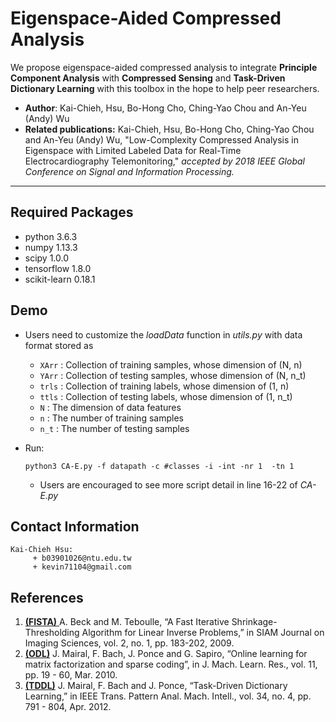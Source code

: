 # Eigenspace-Aided Compressed Analysis

We propose eigenspace-aided compressed analysis to integrate **Principle Component Analysis** with **Compressed Sensing** and **Task-Driven Dictionary Learning** with this toolbox in the hope to help peer researchers.

- **Author**: Kai-Chieh, Hsu, Bo-Hong Cho, Ching-Yao Chou and An-Yeu (Andy) Wu
- **Related publications:** Kai-Chieh, Hsu, Bo-Hong Cho, Ching-Yao Chou and An-Yeu (Andy) Wu, "Low-Complexity Compressed Analysis in Eigenspace with Limited Labeled Data for Real-Time Electrocardiography Telemonitoring," *accepted by 2018 IEEE Global Conference on Signal and Information Processing.*

---

## Required Packages

- python 3.6.3
- numpy 1.13.3 
- scipy 1.0.0 
- tensorflow 1.8.0 
- scikit-learn 0.18.1 

## Demo

- Users need to customize the *loadData* function in *utils.py* with data format stored as
  - `XArr` : Collection of training samples, whose dimension of (N, n) 
  - `YArr` : Collection of testing samples, whose dimension of (N, n_t) 
  - `trls` : Collection of training labels, whose dimension of (1, n) 
  - `ttls` : Collection of testing labels, whose dimension of (1, n_t) 
  - `N` : The dimension of data features
  - `n` : The number of training samples
  - `n_t` : The number of testing samples

- Run:  

  ```
  python3 CA-E.py -f datapath -c #classes -i -int -nr 1  -tn 1
  ```

  - Users are encouraged to see more script detail in line 16-22 of *CA-E.py*

## Contact Information

   ```
Kai-Chieh Hsu:
        + b03901026@ntu.edu.tw
        + kevin71104@gmail.com
   ```

## References

1. [**(FISTA)** ](https://epubs.siam.org/doi/abs/10.1137/080716542) A. Beck and M. Teboulle, “A Fast Iterative Shrinkage-Thresholding Algorithm for Linear Inverse Problems,” in SIAM Journal on Imaging Sciences, vol. 2, no. 1, pp. 183-202, 2009.
2. [**(ODL)**](http://www.jmlr.org/papers/volume11/mairal10a/mairal10a.pdf)  J. Mairal, F. Bach, J. Ponce and G. Sapiro, “Online learning for matrix factorization and sparse coding”, in J. Mach. Learn. Res., vol. 11, pp. 19 - 60, Mar. 2010.
3. [**(TDDL)**](https://ieeexplore.ieee.org/document/5975166/)  J. Mairal, F. Bach and J. Ponce, “Task-Driven Dictionary Learning,” in IEEE Trans. Pattern Anal. Mach. Intell., vol. 34, no. 4, pp. 791 - 804, Apr. 2012.

